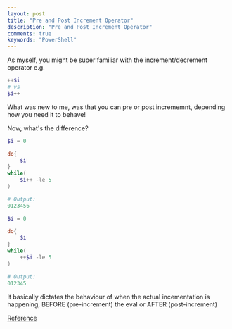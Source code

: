 ```yaml
---
layout: post
title: "Pre and Post Increment Operator"
description: "Pre and Post Increment Operator"
comments: true
keywords: "PowerShell"
---
```

As myself, you might be super familiar with the increment/decrement operator
e.g.

``` PowerShell
++$i 
# vs
$i++
```
What was new to me, was that you can pre or post incrememnt, depending how you need it to behave!

Now, what's the difference?

``` PowerShell
$i = 0

do{
    $i
}
while(
    $i++ -le 5
)

# Output:
0123456
```

``` PowerShell
$i = 0

do{
    $i
}
while(
    ++$i -le 5
)

# Output:
012345
```

It basically dictates the behaviour of when the actual incementation is happening, BEFORE (pre-increment) the eval or AFTER (post-increment)

[Reference](https://devblogs.microsoft.com/scripting/pre-and-post-incrementing-do-while-loop-in-powershell/)
